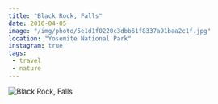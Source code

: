 ```yaml
---
title: "Black Rock, Falls"
date: 2016-04-05
image: "/img/photo/5e1d1f0220c3dbb61f8337a91baa2c1f.jpg"
location: "Yosemite National Park"
instagram: true
tags:
 - travel
 - nature
---
```


![Black Rock, Falls](/img/photo/5e1d1f0220c3dbb61f8337a91baa2c1f.jpg)
